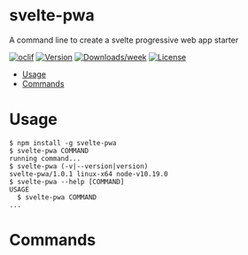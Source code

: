 svelte-pwa
==========

A command line to create a svelte progressive web app starter

[![oclif](https://img.shields.io/badge/cli-oclif-brightgreen.svg)](https://oclif.io)
[![Version](https://img.shields.io/npm/v/svelte-pwa.svg)](https://npmjs.org/package/svelte-pwa)
[![Downloads/week](https://img.shields.io/npm/dw/svelte-pwa.svg)](https://npmjs.org/package/svelte-pwa)
[![License](https://img.shields.io/npm/l/svelte-pwa.svg)](https://github.com/https://github.com/jenaro94/svelte-pwa-cli/https://github.com/jenaro94/svelte-pwa-cli/blob/master/package.json)

<!-- toc -->
* [Usage](#usage)
* [Commands](#commands)
<!-- tocstop -->
# Usage
<!-- usage -->
```sh-session
$ npm install -g svelte-pwa
$ svelte-pwa COMMAND
running command...
$ svelte-pwa (-v|--version|version)
svelte-pwa/1.0.1 linux-x64 node-v10.19.0
$ svelte-pwa --help [COMMAND]
USAGE
  $ svelte-pwa COMMAND
...
```
<!-- usagestop -->
# Commands
<!-- commands -->

<!-- commandsstop -->
